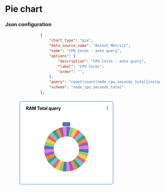 # Pie chart

### Json configuration&#x20;

```json
                {
                    "chart_type": "pie",
                    "data_source_name": "Ascent Metrics",
                    "name": "CPU Cores - auto query",
                    "options": {
                        "description": "CPU Cores - auto query",
                        "label": "CPU Cores",
                        "order": "",
                    },
                    "query": "count(count(node_cpu_seconds_total{instance=~'.*'}) by (cpu))&duration=1h&step=5m",
                    "schema": "node_cpu_seconds_total"
                },
```



<figure><img src="../../../../.gitbook/assets/image (558).png" alt=""><figcaption></figcaption></figure>
